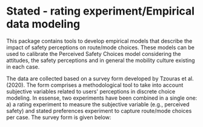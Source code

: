 # Stated - rating experiment/Empirical data modeling

This package contains tools to develop empirical models that describe the impact of safety perceptions on route/mode choices. These models can be used to calibrate the Perceived Safety Choices model considering the attitudes, the safety perceptions and in general the mobility culture existing in each case. 

The data are collected based on a survey form developed by Tzouras et al. (2020). The form comprises a methodological tool to take into account subjective variables related to users' perceptions in discrete choice modeling. In essense, two experiments have been combined in a single one: a) a rating experiment to measure the subjective variable (e.g., perceived safety) and stated preferences experiment to capture route/mode choices per case. The survey form is given below:

